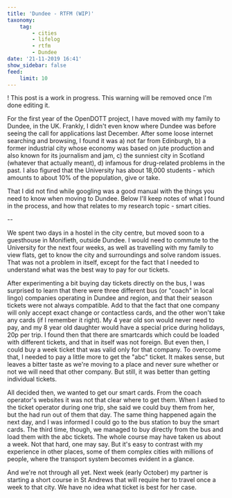 ```yaml
---
title: 'Dundee - RTFM (WIP)'
taxonomy:
    tag:
        - cities
        - lifelog
        - rtfm
        - Dundee
date: '21-11-2019 16:41'
show_sidebar: false
feed:
    limit: 10
---
```


! This post is a work in progress. This warning will be removed once I'm done editing it.

For the first year of the OpenDOTT project, I have moved with my family to Dundee, in the UK. 
Frankly, I didn't even know where Dundee was before seeing the call for applications last December.
After some loose internet searching and browsing, I found it was a) not far from Edinburgh, b) a former
industrial city whose economy was based on jute production and also known for its journalism and jam,
c) the sunniest city in Scotland (whatever that actually meant), d) infamous for drug-related problems 
in the past. I also figured that the University has about 18,000 students - which amounts to about 10% 
of the population, give or take.

That I did not find while googling was a good manual with the things you need to know when
moving to Dundee. Below I'll keep notes of what I found in the process, and how that relates
to my research topic - smart cities.

--

We spent two days in a hostel in the city centre, but moved soon to a guesthouse in Monifieth, outside
Dundee. I would need to commute to the University for the next four weeks, as well as travelling with
my family to view flats, get to know the city and surroundings and solve random issues.
That was not a problem in itself, except for the fact that I needed to understand what was the best 
way to pay for our tickets.

After experimenting a bit buying day tickets directly on the bus, I was surprised to learn that there 
were three different bus (or "coach" in local lingo) companies operating in Dundee and region, and that 
their season tickets were not always compatible. Add to that the fact that one company will only accept 
exact change or contactless cards, and the other won't take any cards (if I remember it right). 
My 4 year old son would never need to pay, and my 8 year old daughter would 
have a special price during holidays, 20p per trip. I found then that there are smartcards which could 
be loaded with different tickets, and that in itself was not foreign. But even then, I could buy a week
ticket that was valid only for that company. To overcome that, I needed to pay a little more to get
the "abc" ticket. It makes sense, but leaves a bitter taste as we're moving to a place and never sure
whether or not we will need that other company. But still, it was better than getting individual tickets.

All decided then, we wanted to get our smart cards. From the coach operator's websites it was not
that clear where to get them. When I asked to the ticket operator during one trip, she said we could
buy them from her, but the had run out of them that day. The same thing happened again the next day,
and I was informed I could go to the bus station to buy the smart cards. The third time, though, we
managed to buy directly from the bus and load them with the abc tickets. The whole course may have taken
us about a week. Not that hard, one may say. But it's easy to contrast with my experience in other places, 
some of them complex cities with millions of people, where the transport system becomes evident in a 
glance.

And we're not through all yet. Next week (early October) my partner is starting a short course in 
St Andrews that will require her to travel once a week to that city. We have no idea what ticket is
best for her case.